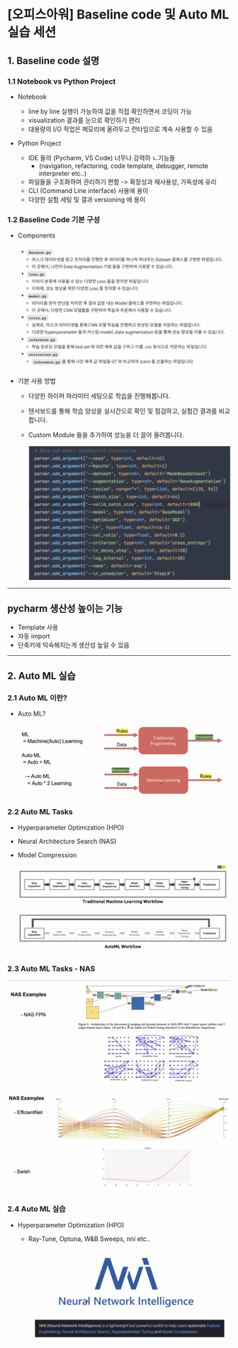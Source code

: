 # [오피스아워] Baseline code 및 Auto ML 실습 세션

## 1. Baseline code 설명

### 1.1 Notebook vs Python Project

- Notebook
  - line by line 실행이 가능하여 값을 직접 확인하면서 코딩이 가능
  - visualization 결과를 눈으로 확인하기 편리
  - 대용량의 I/O 작업은 메모리에 올려두고 런타임으로 계속 사용할 수 있음

- Python Project
  - IDE 들의 (Pycharm, VS Code) 너무나 강력하 ㄴ기능들
    - (navigation, refactoring, code template, debugger, remote interpreter etc..)
  - 파일들을 구조화하여 관리하기 편함 -> 확장성과 재사용성, 가독성에 유리
  - CLI (Command Line interface) 사용에 용이
  - 다양한 실험 세팅 및 결과 versioning 에 용이

### 1.2 Baseline Code 기본 구성

- Components

    ![](./img/2021-08-27-18-12-57.png)

- 기본 사용 방법
  - 다양한 하이퍼 파라미터 세팅으로 학습을 진행해봅니다.
  - 텐서보드를 통해 학습 양상을 실시간으로 확인 및 점검하고, 실험간 결과를 비교합니다.
  - Custom Module 들을 추가하여 성능을 더 끌어 올려봅니다.

    ![](./img/2021-08-27-18-14-47.png)

---

## pycharm 생산성 높이는 기능

- Template 사용
- 자동 import
- 단축키에 익숙해지는게 생산성 높일 수 있음

---

## 2. Auto ML 실습

### 2.1 Auto ML 이란?

- Auto ML?

  ![](./img/2021-08-27-18-56-32.png)

### 2.2 Auto ML Tasks

- Hyperparameter Optimization (HPO)
- Neural Architecture Search (NAS)
- Model Compression
  
    ![](./img/2021-08-27-18-58-10.png)

### 2.3 Auto ML Tasks - NAS

![](./img/2021-08-27-18-59-34.png)

![](./img/2021-08-27-19-03-57.png)

### 2.4 Auto ML 실습

- Hyperparameter Optimization (HPO)
  - Ray-Tune, Optuna, W&B Sweeps, nni etc..
    
    ![](./img/2021-08-27-19-05-30.png)

